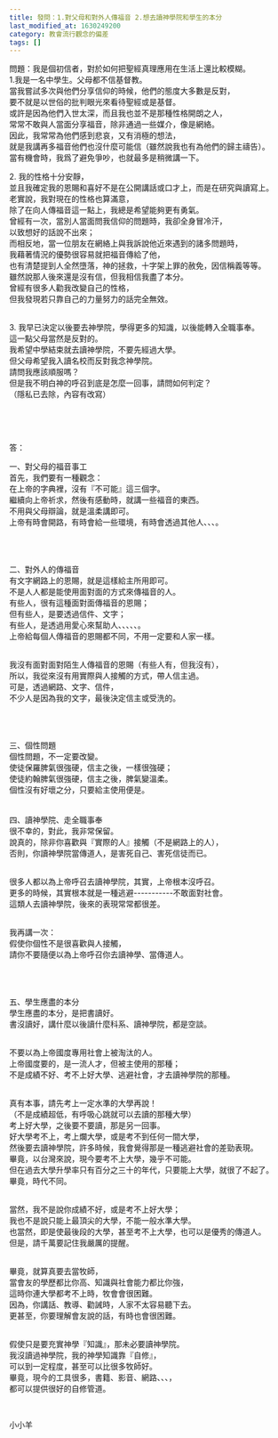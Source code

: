 ```yaml
---
title: 發問：1.對父母和對外人傳福音 2.想去讀神學院和學生的本分
last_modified_at: 1630249200
category: 教會流行觀念的偏差
tags: []
---
```


<p>問題：我是個初信者，對於如何把聖經真理應用在生活上還比較模糊。<br/>
1.我是一名中學生。父母都不信基督教。<br/>
當我嘗試多次與他們分享信仰的時候，他們的態度大多數是反對，<br/>
要不就是以世俗的批判眼光來看待聖經或是基督。<br/>
或許是因為他們入世太深，而且我也並不是那種性格開朗之人，<br/>
常常不敢與人當面分享福音，除非通過一些媒介，像是網絡。<br/>
因此，我常常為他們感到悲哀，又有消極的想法，<br/>
就是我講再多福音他們也沒什麼可能信（雖然說我也有為他們的歸主禱告）。<br/>
當有機會時，我爲了避免爭吵，也就最多是稍微講一下。</p>
<p>2. 我的性格十分安靜，<br/>
並且我確定我的恩賜和喜好不是在公開講話或口才上，而是在研究與讀寫上。<br/>
老實說，我對現在的性格也算滿意，<br/>
除了在向人傳福音這一點上，我總是希望能夠更有勇氣。<br/>
曾經有一次，當別人當面問我信仰的問題時，我卻全身冒冷汗，<br/>
以致想好的話說不出來；<br/>
而相反地，當一位朋友在網絡上與我訴說他近來遇到的諸多問題時，<br/>
我藉著情況的優勢很容易就把福音傳給了他，<br/>
也有清楚提到人全然墮落，神的拯救，十字架上罪的赦免，因信稱義等等。<br/>
雖然說那人後來還是沒有信，但我相信我盡了本分。<br/>
曾經有很多人勸我改變自己的性格，<br/>
但我發現若只靠自己的力量努力的話完全無效。</p>
<p><br/>
3. 我早已決定以後要去神學院，學得更多的知識，以後能轉入全職事奉。<br/>
這一點父母當然是反對的。<br/>
我希望中學結束就去讀神學院，不要先經過大學。<br/>
但父母希望我入讀名校而反對我念神學院。<br/>
請問我應該順服嗎？<br/>
但是我不明白神的呼召到底是怎麼一回事，請問如何判定？<br/>
（隱私已去除，內容有改寫）</p>
<p> </p>
<p> </p>
<p>答：</p>
<p>一、對父母的福音事工<br/>
首先，我們要有一種觀念：<br/>
在上帝的字典裡，沒有『不可能』這三個字。<br/>
繼續向上帝祈求，然後有感動時，就講一些福音的東西。<br/>
不用與父母辯論，就是溫柔講即可。<br/>
上帝有時會開路，有時會給一些環境，有時會透過其他人、、、。<br/>
 <br/>
 </p>
<p><br/>
二、對外人的傳福音<br/>
有文字網路上的恩賜，就是這樣給主所用即可。<br/>
不是人人都是能使用面對面的方式來傳福音的人。<br/>
有些人，很有這種面對面傳福音的恩賜；<br/>
但有些人，是要透過信件、文字；<br/>
有些人，是透過用愛心來幫助人、、、、、。<br/>
上帝給每個人傳福音的恩賜都不同，不用一定要和人家一樣。<br/>
 </p>
<p>我沒有面對面對陌生人傳福音的恩賜（有些人有，但我沒有），<br/>
所以，我從來沒有用實際與人接觸的方式，帶人信主過。<br/>
可是，透過網路、文字、信件，<br/>
不少人是因為我的文字，最後決定信主或受洗的。<br/>
 <br/>
 <br/>
 </p>
<p>三、個性問題<br/>
個性問題，不一定要改變。<br/>
使徒保羅脾氣很強硬，信主之後，一樣很強硬；<br/>
使徒約翰脾氣很強硬，信主之後，脾氣變溫柔。<br/>
個性沒有好壞之分，只要給主使用便是。<br/>
 <br/>
 <br/>
四、讀神學院、走全職事奉<br/>
很不幸的，對此，我非常保留。<br/>
說真的，除非你喜歡與『實際的人』接觸（不是網路上的人），<br/>
否則，你讀神學院當傳道人，是害死自己、害死信徒而已。<br/>
 </p>
<p>很多人都以為上帝呼召去讀神學院，其實，上帝根本沒呼召。<br/>
更多的時候，其實根本就是一種逃避-----------不敢面對社會。<br/>
這類人去讀神學院，後來的表現常常都很差。<br/>
 </p>
<p>我再講一次：<br/>
假使你個性不是很喜歡與人接觸，<br/>
請你不要隨便以為上帝呼召你去讀神學、當傳道人。<br/>
 <br/>
 </p>
<p><br/>
五、學生應盡的本分<br/>
學生應盡的本分，是把書讀好。<br/>
書沒讀好，講什麼以後讀什麼科系、讀神學院，都是空談。</p>
<p><br/>
不要以為上帝國度專用社會上被淘汰的人。<br/>
上帝國度要的，是一流人才，但被主使用的那種；<br/>
不是成績不好、考不上好大學、逃避社會，才去讀神學院的那種。</p>
<p><br/>
真有本事，請先考上一定水準的大學再說！<br/>
（不是成績超低，有呼吸心跳就可以去讀的那種大學）<br/>
考上好大學，之後要不要讀，那是另一回事。<br/>
好大學考不上，考上爛大學，或是考不到任何一間大學，<br/>
然後要去讀神學院，許多時候，我會覺得那是一種逃避社會的差勁表現。<br/>
畢竟，以台灣來說，現今要考不上大學，幾乎不可能。<br/>
但在過去大學升學率只有百分之三十的年代，只要能上大學，就很了不起了。<br/>
畢竟，時代不同。<br/>
 </p>
<p>當然，我不是說你成績不好，或是考不上好大學；<br/>
我也不是說只能上最頂尖的大學，不能一般水準大學。<br/>
也當然，即是使最後段的大學，甚至考不上大學，也可以是優秀的傳道人。<br/>
但是，請千萬要記住我嚴厲的提醒。</p>
<p><br/>
畢竟，就算真要去當牧師，<br/>
當會友的學歷都比你高、知識與社會能力都比你強，<br/>
這時你連大學都考不上時，牧會會很困難。<br/>
因為，你講話、教導、勸誡時，人家不太容易聽下去。<br/>
更甚至，你要理解會友說的話，有時也會很困難。</p>
<p><br/>
假使只是要充實神學『知識』，那未必要讀神學院。<br/>
我沒讀過神學院，我的神學知識靠『自修』，<br/>
可以到一定程度，甚至可以比很多牧師好。<br/>
畢竟，現今的工具很多，書籍、影音、網路、、、，<br/>
都可以提供很好的自修管道。</p>
<p> </p>
<p>小小羊</p>
<p> </p>
